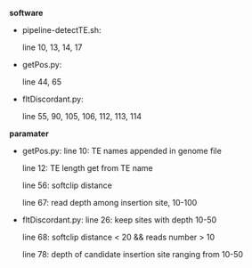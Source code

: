 **software**
- pipeline-detectTE.sh:

	line 10, 13, 14, 17

- getPos.py:

	line 44, 65

- fltDiscordant.py:

	line 55, 90, 105, 106, 112, 113, 114

**paramater**
- getPos.py:
	line 10: TE names appended in genome file

	line 12: TE length get from TE name

	line 56: softclip distance

	line 67: read depth among insertion site, 10-100

- fltDiscordant.py:
	line 26: keep sites with depth 10-50
  
	line 68: softclip distance < 20 && reads number > 10

	line 78: depth of candidate insertion site ranging from 10-50
